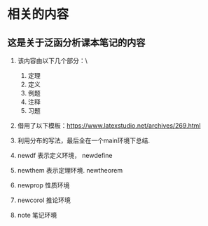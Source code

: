 # 相关的内容

## 这是关于泛函分析课本笔记的内容

1. 该内容由以下几个部分：\
    1) 定理
    2) 定义
    3) 例题
    4) 注释
    5) 习题
2. 借用了以下模板：https://www.latexstudio.net/archives/269.html

3. 利用分布的写法，最后全在一个main环境下总结.
4. newdf 表示定义环境， newdefine
5. newthem 表示定理环境. newtheorem
6. newprop 性质环境
7. newcorol  推论环境
8. note 笔记环境
